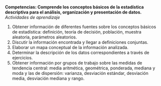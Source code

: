 **Competencias: Comprende los conceptos básicos de la estadística descriptiva para el análisis, organización y presentación de datos.**  
*Actividades de aprendizaje*

1. Obtener información de diferentes fuentes sobre los conceptos básicos de estadística: definición, teoría de decisión, población,
muestra aleatoria, parámetros aleatorios.
2. Discutir la información encontrada y llegar a definiciones conjuntas.
3. Elaborar un mapa conceptual de la información analizada.
4. Determinar la descripción de los datos correspondientes a través de ejercicios.
5. Obtener información por grupos de trabajo sobre las medidas de tendencia central: media aritmética, geométrica, ponderada, mediana y
moda y las de dispersión: varianza, desviación estándar, desviación media, desviación mediana y rango.
